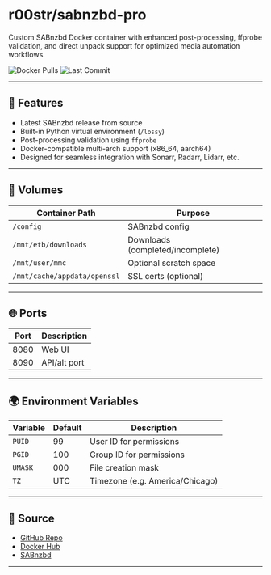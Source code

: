 # r00str/sabnzbd-pro

Custom SABnzbd Docker container with enhanced post-processing, ffprobe validation, and direct unpack support for optimized media automation workflows.

![Docker Pulls](https://img.shields.io/docker/pulls/r00str/sabnzbd-pro)
![Last Commit](https://img.shields.io/github/last-commit/Reloadz450/sabnzbd-pro)

---

## 🔧 Features

- Latest SABnzbd release from source
- Built-in Python virtual environment (`/lossy`)
- Post-processing validation using `ffprobe`
- Docker-compatible multi-arch support (x86_64, aarch64)
- Designed for seamless integration with Sonarr, Radarr, Lidarr, etc.

---

## 📁 Volumes

| Container Path        | Purpose                            |
|-----------------------|-------------------------------------|
| `/config`             | SABnzbd config                     |
| `/mnt/etb/downloads`  | Downloads (completed/incomplete)   |
| `/mnt/user/mmc`       | Optional scratch space             |
| `/mnt/cache/appdata/openssl` | SSL certs (optional)      |

---

## 🌐 Ports

| Port   | Description   |
|--------|---------------|
| 8080   | Web UI        |
| 8090   | API/alt port  |

---

## 🌍 Environment Variables

| Variable     | Default | Description                        |
|--------------|---------|------------------------------------|
| `PUID`       | 99      | User ID for permissions            |
| `PGID`       | 100     | Group ID for permissions           |
| `UMASK`      | 000     | File creation mask                 |
| `TZ`         | UTC     | Timezone (e.g. America/Chicago)    |

---

## 📜 Source

- [GitHub Repo](https://github.com/Reloadz450/sabnzbd-pro)
- [Docker Hub](https://hub.docker.com/r/r00str/sabnzbd-pro)
- [SABnzbd](https://sabnzbd.org/)

---
